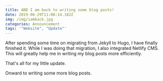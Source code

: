 ```yaml
---
title: AND I am back to writing some blog posts!
date: 2019-06-29T11:08:14.182Z
img: /img/iamback.jpg
categories: Announcement
tags: '"Website", "Update"'
---
```

After spending some time on migrating from Jekyll to Hugo, I have finally finished it. While I was doing that migration, I also integrated Netlify CMS. This will greatly help me in writing my blog posts more efficiently.

That's all for my little update.

Onward to writing some more blog posts.
